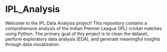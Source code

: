 # IPL_Analysis
Welcome to the IPL Data Analysis project! This repository contains a comprehensive analysis of the Indian Premier League (IPL) cricket matches using Python. The primary goal of this project is to clean the dataset, perform exploratory data analysis (EDA), and generate meaningful insights through data visualization.
